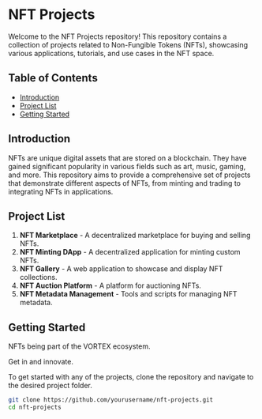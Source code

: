 # NFT Projects

Welcome to the NFT Projects repository! This repository contains a collection of projects related to Non-Fungible Tokens (NFTs), showcasing various applications, tutorials, and use cases in the NFT space.

## Table of Contents

- [Introduction](#introduction)
- [Project List](#project-list)
- [Getting Started](#getting-started)

## Introduction

NFTs are unique digital assets that are stored on a blockchain. They have gained significant popularity in various fields such as art, music, gaming, and more. This repository aims to provide a comprehensive set of projects that demonstrate different aspects of NFTs, from minting and trading to integrating NFTs in applications.

## Project List

1. **NFT Marketplace** - A decentralized marketplace for buying and selling NFTs.
2. **NFT Minting DApp** - A decentralized application for minting custom NFTs.
3. **NFT Gallery** - A web application to showcase and display NFT collections.
4. **NFT Auction Platform** - A platform for auctioning NFTs.
5. **NFT Metadata Management** - Tools and scripts for managing NFT metadata.

## Getting Started

NFTs being part of the VORTEX ecosystem.

Get in and innovate.

To get started with any of the projects, clone the repository and navigate to the desired project folder.

```bash
git clone https://github.com/yourusername/nft-projects.git
cd nft-projects
